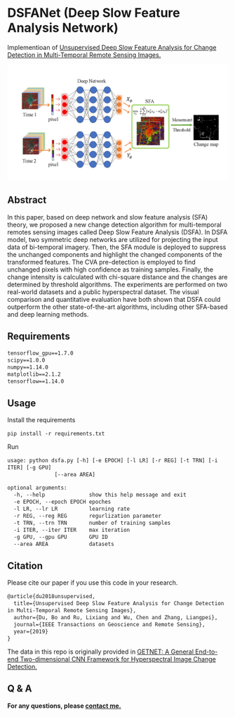 # DSFANet (Deep Slow Feature Analysis Network)
Implementioan of [Unsupervised Deep Slow Feature Analysis for Change Detection in Multi-Temporal Remote Sensing Images.](https://arxiv.org/abs/1812.00645)

<img src="./figures/dsfa.png">

## Abstract
In this paper, based on deep network and slow feature analysis (SFA) theory, we proposed a new change detection algorithm for multi-temporal remotes sensing images called Deep Slow Feature Analysis (DSFA). In DSFA model, two symmetric deep networks are utilized for projecting the input data of bi-temporal imagery. Then, the SFA module is deployed to suppress the unchanged components and highlight the changed components of the transformed features. The CVA pre-detection is employed to find unchanged pixels with high confidence as training samples. Finally, the change intensity is calculated with chi-square distance and the changes are determined by threshold algorithms. The experiments are performed on two real-world datasets and a public hyperspectral dataset. The visual comparison and quantitative evaluation have both shown that DSFA could outperform the other state-of-the-art algorithms, including other SFA-based and deep learning methods.


## Requirements

```
tensorflow_gpu==1.7.0
scipy==1.0.0
numpy==1.14.0
matplotlib==2.1.2
tensorflow==1.14.0
```

## Usage
Install the requirements
```
pip install -r requirements.txt
```
Run
```
usage: python dsfa.py [-h] [-e EPOCH] [-l LR] [-r REG] [-t TRN] [-i ITER] [-g GPU]
               [--area AREA]
```
```
optional arguments:
  -h, --help              show this help message and exit
  -e EPOCH, --epoch EPOCH epoches
  -l LR, --lr LR          learning rate
  -r REG, --reg REG       regurlization parameter
  -t TRN, --trn TRN       number of training samples
  -i ITER, --iter ITER    max iteration
  -g GPU, --gpu GPU       GPU ID
  --area AREA             datasets

```

## Citation
Please cite our paper if you use this code in your research.
```
@article{du2018unsupervised,
  title={Unsupervised Deep Slow Feature Analysis for Change Detection in Multi-Temporal Remote Sensing Images},
  author={Du, Bo and Ru, Lixiang and Wu, Chen and Zhang, Liangpei},
  journal={IEEE Transactions on Geoscience and Remote Sensing},
  year={2019}
}
```
The data in this repo is originally provided in [GETNET: A General End-to-end Two-dimensional CNN Framework for Hyperspectral Image Change Detection.](https://arxiv.org/abs/1905.01662)

## Q & A
**For any questions, please [contact me.](mailto:rulixiang@outlook.com)**
